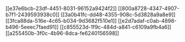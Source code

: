[[e37e6bcb-23df-4451-8031-96152a9424f2]]
[[800a8728-4347-4907-b7f1-2439593938c0]]
[[3a0b41fc-dd48-4355-908c-5d3828a9a8e9]]
[[3fca88da-516e-4c65-b034-9d3682f510e1]]
[[e2d7adaf-c0ab-4898-b496-5eeec7faed91]]
[[c855523d-1f9c-484d-a841-c6109a9fb4a6]]
[[a255450b-3f0c-4b96-8dca-fe6240156598]]
